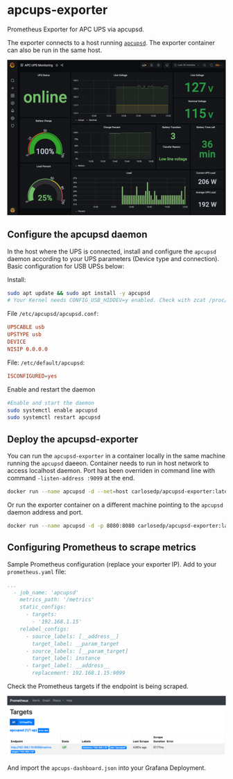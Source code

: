 # apcups-exporter

Prometheus Exporter for APC UPS via apcupsd.

The exporter connects to a host running [`apcupsd`](http://www.apcupsd.org/). The exporter container can also be run in the same host.

![Dashboard](img/ups-dashboard.jpeg)

## Configure the apcupsd daemon

In the host where the UPS is connected, install and configure the `apcupsd` daemon according to your UPS parameters (Device type and connection). Basic configuration for USB UPSs below:

Install:

```sh
sudo apt update && sudo apt install -y apcupsd
# Your Kernel needs CONFIG_USB_HIDDEV=y enabled. Check with zcat /proc/config.gz|grep HIDDEV
```

File `/etc/apcupsd/apcupsd.conf`:

```conf
UPSCABLE usb
UPSTYPE usb
DEVICE
NISIP 0.0.0.0
```

File: `/etc/default/apcupsd`:

```conf
ISCONFIGURED=yes
```

Enable and restart the daemon

```sh
#Enable and start the daemon
sudo systemctl enable apcupsd
sudo systemctl restart apcupsd
```

## Deploy the apcupsd-exporter

You can run the `apcupsd-exporter` in a container locally in the same machine running the `apcupsd` daeeon. Container needs to run in host network to access localhost daemon. Port has been overriden in command line with command `-listen-address :9099` at the end.

```sh
docker run --name apcupsd -d --net=host carlosedp/apcupsd-exporter:latest -listen-address :9099
```

Or run the exporter container on a different machine pointing to the `apcupsd` daemon address and port.

```sh
docker run --name apcupsd -d -p 8080:8080 carlosedp/apcupsd-exporter:latest -ups-address "192.168.1.10:3551" -listen-address :9099
```

## Configuring Prometheus to scrape metrics

Sample Prometheus configuration (replace your exporter IP). Add to your `prometheus.yaml` file:

```yaml
...
  - job_name: 'apcupsd'
    metrics_path: '/metrics'
    static_configs:
      - targets:
        - '192.168.1.15'
    relabel_configs:
      - source_labels: [__address__]
        target_label: __param_target
      - source_labels: [__param_target]
        target_label: instance
      - target_label: __address__
        replacement: 192.168.1.15:9099
```

Check the Prometheus targets if the endpoint is being scraped.

![Prometheus Target](img/Prom-ups.png)

And import the `apcups-dashboard.json` into your Grafana Deployment.
